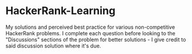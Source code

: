 # HackerRank-Learning
My solutions and perceived best practice for various non-competitive HackerRank problems. I complete each question before looking to the "Discussions" sections of the problem for better solutions - I give credit to said discussion solution where it's due.
